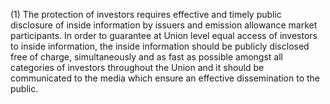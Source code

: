 (1) The protection of investors requires effective and timely public disclosure of inside information by issuers and emission allowance market participants. In order to guarantee at Union level equal access of investors to inside information, the inside information should be publicly disclosed free of charge, simultaneously and as fast as possible amongst all categories of investors throughout the Union and it should be communicated to the media which ensure an effective dissemination to the public.